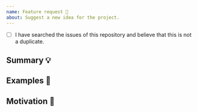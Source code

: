 ```yaml
---
name: Feature request 💄
about: Suggest a new idea for the project.
---
```


<!-- Provide a general summary of the feature in the Title above -->


<!-- Checked checkbox should look like this: [x] -->

- [ ] I have searched the issues of this repository and believe that this is not a duplicate.

## Summary 💡

<!-- Describe how it should work. -->

## Examples 🌈

<!-- Provide examples of Proposed API or link to code samples -->

## Motivation 🔦

<!--
  What are you trying to accomplish? How has the lack of this feature affected you?
  Providing context helps us come up with a solution that is most useful in the real world.
-->
